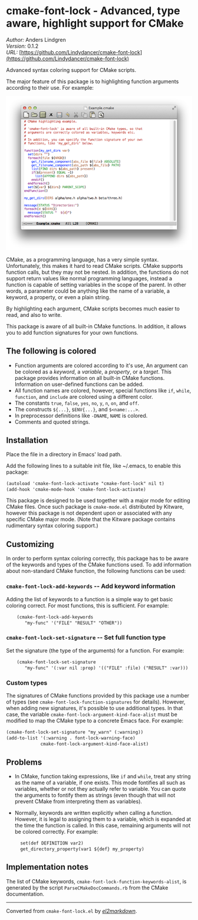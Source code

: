 # cmake-font-lock - Advanced, type aware, highlight support for CMake

*Author:* Anders Lindgren<br>
*Version:* 0.1.2<br>
*URL:* [https://github.com/Lindydancer/cmake-font-lock](https://github.com/Lindydancer/cmake-font-lock)<br>

Advanced syntax coloring support for CMake scripts.

The major feature of this package is to highlighting function
arguments according to their use. For example:

![Example CMake script](doc/demo.png)

CMake, as a programming language, has a very simple syntax.
Unfortunately, this makes it hard to read CMake scripts. CMake
supports function calls, but they may not be nested. In addition,
the functions do not support return values like normal programming
languages, instead a function is capable of setting variables in
the scope of the parent. In other words, a parameter could be
anything like the name of a variable, a keyword, a property, or
even a plain string.

By highlighting each argument, CMake scripts becomes much easier to
read, and also to write.

This package is aware of all built-in CMake functions. In addition,
it allows you to add function signatures for your own functions.

## The following is colored

* Function arguments are colored according to it's use, An argument
  can be colored as a *keyword*, a *variable*, a *property*, or a
  *target*. This package provides information on all built-in CMake
  functions. Information on user-defined functions can be added.
* All function names are colored, however, special functions like
  `if`, `while`, `function`, and `include` are colored using a
  different color.
* The constants `true`, `false`, `yes`, `no`, `y`, `n`, `on`, and
  `off`.
* The constructs `${...}`, `$ENV{...}`, and `$<name:...>`.
* In preprocessor definitions like `-DNAME`, `NAME` is colored.
* Comments and quoted strings.


## Installation

Place the file in a directory in Emacs' load path.

Add the following lines to a suitable init file, like ~/.emacs, to
enable this package:

    (autoload 'cmake-font-lock-activate "cmake-font-lock" nil t)
    (add-hook 'cmake-mode-hook 'cmake-font-lock-activate)

This package is designed to be used together with a major mode for
editing CMake files. Once such package is `cmake-mode.el`
distributed by Kitware, however this package is not dependent upon
or associated with any specific CMake major mode. (Note that the
Kitware package contains rudimentary syntax coloring support.)

## Customizing

In order to perform syntax coloring correctly, this package has to
be aware of the keywords and types of the CMake functions used. To
add information about non-standard CMake function, the following
functions can be used:

### `cmake-font-lock-add-keywords` -- Add keyword information

Adding the list of keywords to a function is a simple way to get
basic coloring correct. For most functions, this is sufficient.
For example:

        (cmake-font-lock-add-keywords
           "my-func" '("FILE" "RESULT" "OTHER"))

### `cmake-font-lock-set-signature` -- Set full function type

Set the signature (the type of the arguments) for a function. For
example:

        (cmake-font-lock-set-signature
           "my-func" '(:var nil :prop) '(("FILE" :file) ("RESULT" :var)))

### Custom types

The signatures of CMake functions provided by this package use a
number of types (see `cmake-font-lock-function-signatures`
for details). However, when adding new signatures, it's possible to
use additional types. In that case, the variable
`cmake-font-lock-argument-kind-face-alist` must be modified
to map the CMake type to a concrete Emacs face. For example:

    (cmake-font-lock-set-signature "my_warn" (:warning))
    (add-to-list '(:warning . font-lock-warning-face)
                 cmake-font-lock-argument-kind-face-alist)


## Problems

* In CMake, function taking expressions, like `if` and `while`,
  treat any string as the name of a variable, if one exists. This
  mode fontifies all such as variables, whether or not they
  actually refer to variable. You can quote the arguments to
  fontify them as strings (even though that will not prevent CMake
  from interpreting them as variables).
* Normally, keywords are written explicitly when calling a
  function. However, it is legal to assigning them to a variable,
  which is expanded at the time the function is called. In this
  case, remaining arguments will not be colored correctly. For
  example:

        set(def DEFINITION var2)
        get_directory_property(var1 ${def} my_property)

## Implementation notes

The list of CMake keywords,
`cmake-font-lock-function-keywords-alist`, is generated by
the script `ParseCMakeDocCommands.rb` from the CMake documentation.


---
Converted from `cmake-font-lock.el` by [*el2markdown*](https://github.com/Lindydancer/el2markdown).
